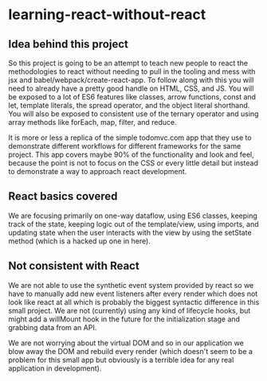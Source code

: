 # learning-react-without-react

## Idea behind this project
So this project is going to be an attempt to teach new people to react the methodologies to react without needing to pull in the tooling and mess with jsx and babel/webpack/create-react-app. To follow along with this you will need to already have a pretty good handle on HTML, CSS, and JS. You will be exposed to a lot of ES6 features like classes, arrow functions, const and let, template literals, the spread operator, and the object literal shorthand. You will also be exposed to consistent use of the ternary operator and using array methods like forEach, map, filter, and reduce.

It is more or less a replica of the simple todomvc.com app that they use to demonstrate different workflows for different frameworks for the same project. This app covers maybe 90% of the functionality and look and feel, because the point is not to focus on the CSS or every little detail but instead to demonstrate a way to approach react development.

## React basics covered
We are focusing primarily on one-way dataflow, using ES6 classes, keeping track of the state, keeping logic out of the template/view, using imports, and updating state when the user interacts with the view by using the setState method (which is a hacked up one in here).

## Not consistent with React
We are not able to use the synthetic event system provided by react so we have to manually add new event listeners after every render which does not look like react at all which is probably the biggest syntactic difference in this small project. We are not (currently) using any kind of lifecycle hooks, but might add a willMount hook in the future for the initialization stage and grabbing data from an API.

We are not worrying about the virtual DOM and so in our application we blow away the DOM and rebuild every render (which doesn't seem to be a problem for this small app but obviously is a terrible idea for any real application in development).
